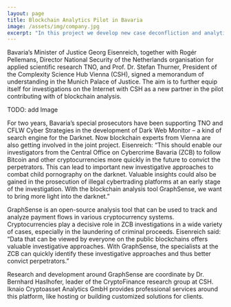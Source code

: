 ```yaml
---
layout: page
title: Blockchain Analytics Pilot in Bavaria
image: /assets/img/company.jpg
excerpt: "In this project we develop new case deconfliction and analytics techniques to deal with the increasing number of cybertrading fraud and child sexual abuse cases"
---
```


Bavaria’s Minister of Justice Georg Eisenreich, together with Rogér Pellemans, Director National Security of the Netherlands organisation for applied scientific research TNO, and Prof. Dr. Stefan Thurner, President of the Complexity Science Hub Vienna (CSH), signed a memorandum of understanding in the Munich Palace of Justice. The aim is to further equip itself for investigations on the Internet with CSH as a new partner in the pilot contributing with of blockchain analysis.

TODO: add Image

For two years, Bavaria’s special prosecutors have been supporting TNO and CFLW Cyber Strategies in the development of Dark Web Monitor – a kind of search engine for the Darknet. Now blockchain experts from Vienna are also getting involved in the joint project. Eisenreich: “This should enable our investigators from the Central Office on Cybercrime Bavaria (ZCB) to follow Bitcoin and other cryptocurrencies more quickly in the future to convict the perpetrators. This can lead to important new investigative approaches to combat child pornography on the darknet. Valuable insights could also be gained in the prosecution of illegal cybertrading platforms at an early stage of the investigation. With the blockchain analysis tool GraphSense, we want to bring more light into the darknet.”

GraphSense is an open-source analysis tool that can be used to track and analyze payment flows in various cryptocurrency systems. Cryptocurrencies play a decisive role in ZCB investigations in a wide variety of cases, especially in the laundering of criminal proceeds. Eisenreich said: “Data that can be viewed by everyone on the public blockchains offers valuable investigative approaches. With GraphSense, the specialists at the ZCB can quickly identify these investigative approaches and thus better convict perpetrators.”

Research and development around GraphSense are coordinate by Dr. Bernhard Haslhofer, leader of the CryptoFinance research group at CSH. Iknaio Cryptoasset Analytics GmbH provides professional services around this platform, like hosting or building customized solutions for clients.
